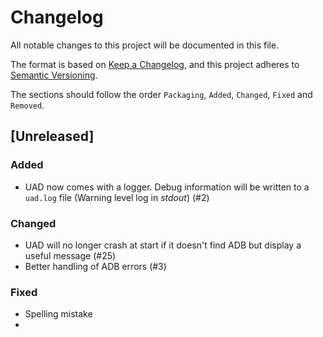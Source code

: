 # Changelog

All notable changes to this project will be documented in this file.

The format is based on [Keep a Changelog](https://keepachangelog.com/en/1.0.0/),
and this project adheres to [Semantic Versioning](https://semver.org/spec/v2.0.0.html).

The sections should follow the order `Packaging`, `Added`, `Changed`, `Fixed`
and `Removed`.

## [Unreleased]

### Added
- UAD now comes with a logger. Debug information will be written to a `uad.log` file (Warning level log in *stdout*) (#2)

### Changed
- UAD will no longer crash at start if it doesn't find ADB but display a useful message (#25)
- Better handling of ADB errors (#3) 

### Fixed
- Spelling mistake
- 
